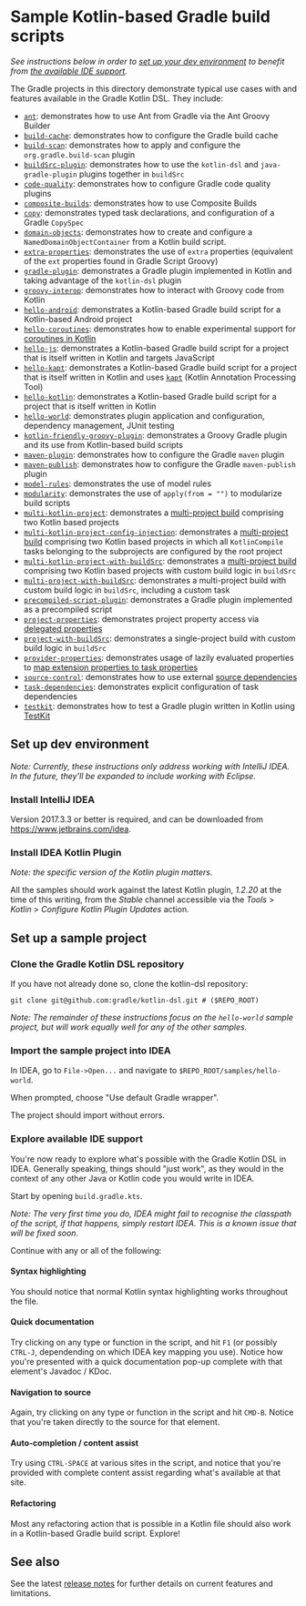 Sample Kotlin-based Gradle build scripts
========================================

_See instructions below in order to [set up your dev environment](#set-up-dev-environment) to benefit from [the available IDE support](#explore-available-ide-support)._

The Gradle projects in this directory demonstrate typical use cases with and features available in the Gradle Kotlin DSL. They include:

 - [`ant`](./ant): demonstrates how to use Ant from Gradle via the Ant Groovy Builder
 - [`build-cache`](./build-cache): demonstrates how to configure the Gradle build cache
 - [`build-scan`](./build-scan): demonstrates how to apply and configure the `org.gradle.build-scan` plugin
 - [`buildSrc-plugin`](./buildSrc-plugin): demonstrates how to use the `kotlin-dsl` and `java-gradle-plugin` plugins together in `buildSrc`
 - [`code-quality`](./code-quality): demonstrates how to configure Gradle code quality plugins
 - [`composite-builds`](./composite-builds): demonstrates how to use Composite Builds
 - [`copy`](./copy): demonstrates typed task declarations, and configuration of a Gradle `CopySpec`
 - [`domain-objects`](./domain-objects): demonstrates how to create and configure a `NamedDomainObjectContainer` from a Kotlin build script.
 - [`extra-properties`](./extra-properties): demonstrates the use of `extra` properties (equivalent of the `ext` properties found in Gradle Script Groovy)
 - [`gradle-plugin`](./gradle-plugin): demonstrates a Gradle plugin implemented in Kotlin and taking advantage of the `kotlin-dsl` plugin
 - [`groovy-interop`](./groovy-interop): demonstrates how to interact with Groovy code from Kotlin
 - [`hello-android`](./hello-android): demonstrates a Kotlin-based Gradle build script for a Kotlin-based Android project
 - [`hello-coroutines`](./hello-coroutines): demonstrates how to enable experimental support for [coroutines in Kotlin](https://kotlinlang.org/docs/reference/coroutines.html)
 - [`hello-js`](./hello-js): demonstrates a Kotlin-based Gradle build script for a project that is itself written in Kotlin and targets JavaScript
 - [`hello-kapt`](./hello-kapt): demonstrates a Kotlin-based Gradle build script for a project that is itself written in Kotlin and uses [`kapt`](https://kotlinlang.org/docs/reference/kapt.html) (Kotlin Annotation Processing Tool)
 - [`hello-kotlin`](./hello-kotlin): demonstrates a Kotlin-based Gradle build script for a project that is itself written in Kotlin
 - [`hello-world`](./hello-world): demonstrates plugin application and configuration, dependency management, JUnit testing
 - [`kotlin-friendly-groovy-plugin`](./kotlin-friendly-groovy-plugin): demonstrates a Groovy Gradle plugin and its use from Kotlin-based build scripts
 - [`maven-plugin`](./maven-plugin): demonstrates how to configure the Gradle `maven` plugin
 - [`maven-publish`](./maven-publish): demonstrates how to configure the Gradle `maven-publish` plugin
 - [`model-rules`](./model-rules): demonstrates the use of model rules
 - [`modularity`](./modularity): demonstrates the use of `apply(from = "")` to modularize build scripts
 - [`multi-kotlin-project`](./multi-kotlin-project): demonstrates a [multi-project build](https://docs.gradle.org/current/userguide/multi_project_builds.html) comprising two Kotlin based projects
 - [`multi-kotlin-project-config-injection`](./multi-kotlin-project-config-injection): demonstrates a [multi-project build](https://docs.gradle.org/current/userguide/multi_project_builds.html) comprising two Kotlin based projects in which all `KotlinCompile` tasks belonging to the subprojects are configured by the root project
 - [`multi-kotlin-project-with-buildSrc`](./multi-kotlin-project-with-buildSrc): demonstrates a [multi-project build](https://docs.gradle.org/current/userguide/multi_project_builds.html) comprising two Kotlin based projects with custom build logic in `buildSrc`
 - [`multi-project-with-buildSrc`](./multi-project-with-buildSrc): demonstrates a multi-project build with custom build logic in `buildSrc`, including a custom task
 - [`precompiled-script-plugin`](./precompiled-script-plugin): demonstrates a Gradle plugin implemented as a precompiled script 
 - [`project-properties`](./project-properties): demonstrates project property access via [delegated properties](https://kotlinlang.org/docs/reference/delegated-properties.html)
 - [`project-with-buildSrc`](./project-with-buildSrc): demonstrates a single-project build with custom build logic in `buildSrc`
 - [`provider-properties`](./provider-properties): demonstrates usage of lazily evaluated properties to [map extension properties to task properties](https://docs.gradle.org/4.0-milestone-2/userguide/custom_plugins.html#sec:mapping_extension_properties_to_task_properties)
 - [`source-control`](./source-control): demonstrates how to use external [source dependencies](https://github.com/gradle/gradle-native/issues/42)
 - [`task-dependencies`](./task-dependencies): demonstrates explicit configuration of task dependencies
 - [`testkit`](./testkit): demonstrates how to test a Gradle plugin written in Kotlin using [TestKit](https://docs.gradle.org/current/userguide/test_kit.html)

Set up dev environment
----------------------

_Note: Currently, these instructions only address working with IntelliJ IDEA. In the future, they'll be expanded to include working with Eclipse._

### Install IntelliJ IDEA

Version 2017.3.3 or better is required, and can be downloaded from https://www.jetbrains.com/idea.

### Install IDEA Kotlin Plugin

_Note: the specific version of the Kotlin plugin matters._

All the samples should work against the latest Kotlin plugin, _1.2.20_ at the time of this writing, from the _Stable_ channel accessible via the _Tools_ > _Kotlin_ > _Configure Kotlin Plugin Updates_ action.

Set up a sample project
-----------------------

### Clone the Gradle Kotlin DSL repository

If you have not already done so, clone the kotlin-dsl repository:

    git clone git@github.com:gradle/kotlin-dsl.git # ($REPO_ROOT)

_Note: The remainder of these instructions focus on the `hello-world` sample project, but will work equally well for any of the other samples._

### Import the sample project into IDEA

In IDEA, go to `File->Open...` and navigate to `$REPO_ROOT/samples/hello-world`.

When prompted, choose "Use default Gradle wrapper".

The project should import without errors.

### Explore available IDE support

You're now ready to explore what's possible with the Gradle Kotlin DSL in IDEA. Generally speaking, things should "just work", as they would in the context of any other Java or Kotlin code you would write in IDEA.

Start by opening `build.gradle.kts`.

_Note: The very first time you do, IDEA might fail to recognise the
classpath of the script, if that happens, simply restart IDEA. This is
a known issue that will be fixed soon._

Continue with any or all of the following:

#### Syntax highlighting

You should notice that normal Kotlin syntax highlighting works throughout the file.

#### Quick documentation

Try clicking on any type or function in the script, and hit `F1` (or possibly `CTRL-J`, dependending on which IDEA key mapping you use). Notice how you're presented with a quick documentation pop-up complete with that element's Javadoc / KDoc.

#### Navigation to source

Again, try clicking on any type or function in the script and hit `CMD-B`. Notice that you're taken directly to the source for that element.

#### Auto-completion / content assist

Try using `CTRL-SPACE` at various sites in the script, and notice that you're provided with complete content assist regarding what's available at that site.

#### Refactoring

Most any refactoring action that is possible in a Kotlin file should also work in a Kotlin-based Gradle build script. Explore!


See also
--------

See the latest [release notes](../../../releases) for further details on current features and limitations.
